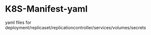# K8S-Manifest-yaml
yaml files for deployment/replicaset/replicationcontroller/services/volumes/secrets
